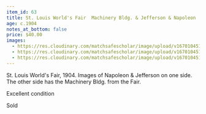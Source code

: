 ```yaml
---
item_id: 63
title: St. Louis World's Fair  Machinery Bldg. & Jefferson & Napoleon
age: c.1904
notes_at_bottom: false
price: $40.00
images:
  - https://res.cloudinary.com/matchsafescholar/image/upload/v1670104518/St.Louis3.jpg
  - https://res.cloudinary.com/matchsafescholar/image/upload/v1670104518/St.Louis1.jpg
  - https://res.cloudinary.com/matchsafescholar/image/upload/v1670104516/ST.Louis2.jpg
---
```

St. Louis World's Fair, 1904. Images of Napoleon & Jefferson on one side. The other side has the Machinery Bldg. from the Fair.

Excellent condition

Sold